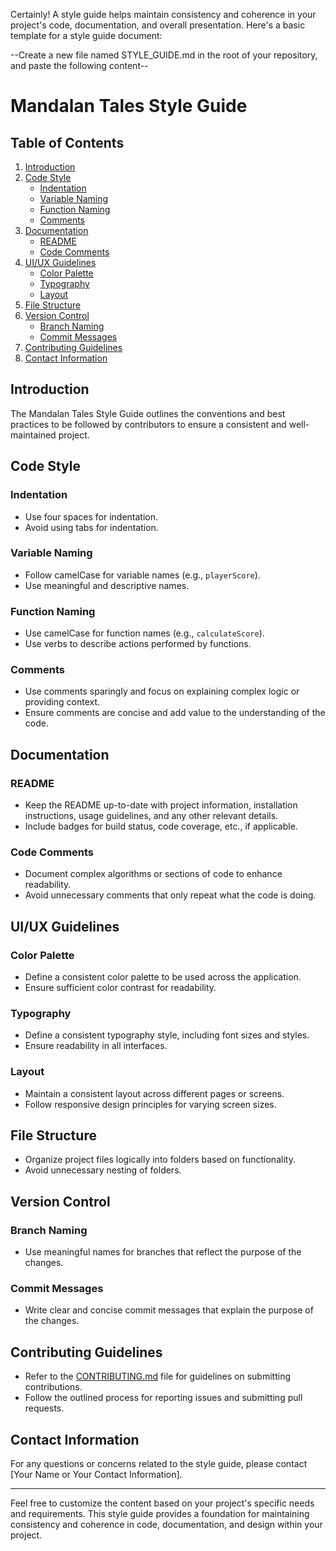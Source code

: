 Certainly! A style guide helps maintain consistency and coherence in your project's code, documentation, and overall presentation. Here's a basic template for a style guide document:

--Create a new file named STYLE_GUIDE.md in the root of your repository, and paste the following content--

# Mandalan Tales Style Guide

## Table of Contents

1. [Introduction](#introduction)
2. [Code Style](#code-style)
   - [Indentation](#indentation)
   - [Variable Naming](#variable-naming)
   - [Function Naming](#function-naming)
   - [Comments](#comments)
3. [Documentation](#documentation)
   - [README](#readme)
   - [Code Comments](#code-comments)
4. [UI/UX Guidelines](#uiux-guidelines)
   - [Color Palette](#color-palette)
   - [Typography](#typography)
   - [Layout](#layout)
5. [File Structure](#file-structure)
6. [Version Control](#version-control)
   - [Branch Naming](#branch-naming)
   - [Commit Messages](#commit-messages)
7. [Contributing Guidelines](#contributing-guidelines)
8. [Contact Information](#contact-information)

## Introduction

The Mandalan Tales Style Guide outlines the conventions and best practices to be followed by contributors to ensure a consistent and well-maintained project.

## Code Style

### Indentation

- Use four spaces for indentation.
- Avoid using tabs for indentation.

### Variable Naming

- Follow camelCase for variable names (e.g., `playerScore`).
- Use meaningful and descriptive names.

### Function Naming

- Use camelCase for function names (e.g., `calculateScore`).
- Use verbs to describe actions performed by functions.

### Comments

- Use comments sparingly and focus on explaining complex logic or providing context.
- Ensure comments are concise and add value to the understanding of the code.

## Documentation

### README

- Keep the README up-to-date with project information, installation instructions, usage guidelines, and any other relevant details.
- Include badges for build status, code coverage, etc., if applicable.

### Code Comments

- Document complex algorithms or sections of code to enhance readability.
- Avoid unnecessary comments that only repeat what the code is doing.

## UI/UX Guidelines

### Color Palette

- Define a consistent color palette to be used across the application.
- Ensure sufficient color contrast for readability.

### Typography

- Define a consistent typography style, including font sizes and styles.
- Ensure readability in all interfaces.

### Layout

- Maintain a consistent layout across different pages or screens.
- Follow responsive design principles for varying screen sizes.

## File Structure

- Organize project files logically into folders based on functionality.
- Avoid unnecessary nesting of folders.

## Version Control

### Branch Naming

- Use meaningful names for branches that reflect the purpose of the changes.

### Commit Messages

- Write clear and concise commit messages that explain the purpose of the changes.

## Contributing Guidelines

- Refer to the [CONTRIBUTING.md](CONTRIBUTING.md) file for guidelines on submitting contributions.
- Follow the outlined process for reporting issues and submitting pull requests.

## Contact Information

For any questions or concerns related to the style guide, please contact [Your Name or Your Contact Information].

---

Feel free to customize the content based on your project's specific needs and requirements. This style guide provides a foundation for maintaining consistency and coherence in code, documentation, and design within your project.